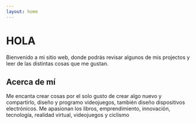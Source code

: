 ```yaml
---
layout: home
---
```

# HOLA

Bienvenido a mi sitio web, donde podrás revisar algunos de mis projectos y leer de las distintas cosas que me gustan.

## Acerca de mí

Me encanta crear cosas por el solo gusto de crear algo nuevo y compartirlo, diseño y programo videojuegos, también diseño dispositivos electrónicos. Me apasionan los libros, emprendimiento, innovación, tecnología, realidad virtual, videojuegos y ciclismo
